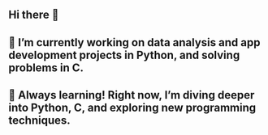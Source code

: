 ## Hi there 👋
## 🔭 I’m currently working on data analysis and app development projects in Python, and solving problems in C.
## 🌱 Always learning! Right now, I’m diving deeper into Python, C, and exploring new programming techniques. 

<!--
**Rudainah380/Rudainah380** is a ✨ _special_ ✨ repository because its `README.md` (this file) appears on your GitHub profile.

Here are some ideas to get you started:
🔭 I’m currently working on data analysis and app development projects in Python, and solving problems in C.
🌱 Always learning! Right now, I’m diving deeper into Python, C, and exploring new programming techniques.
-->
